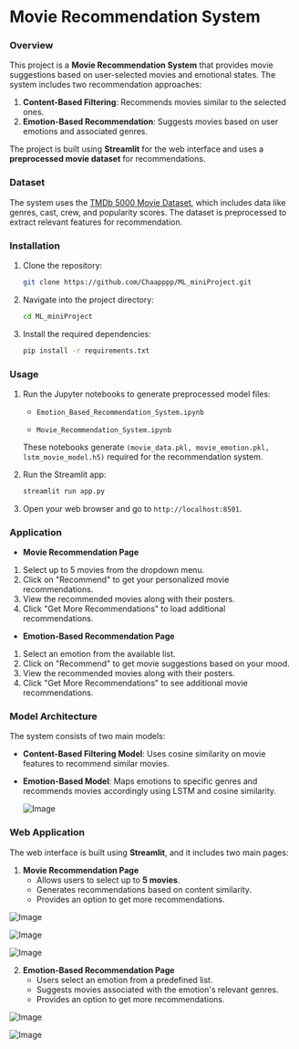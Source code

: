 ﻿# **Movie Recommendation System**

### Overview
This project is a **Movie Recommendation System** that provides movie suggestions based on user-selected movies and emotional states. The system includes two recommendation approaches:
1. **Content-Based Filtering**: Recommends movies similar to the selected ones.
2. **Emotion-Based Recommendation**: Suggests movies based on user emotions and associated genres.

The project is built using **Streamlit** for the web interface and uses a **preprocessed movie dataset** for recommendations.

### Dataset
The system uses the [TMDb 5000 Movie Dataset](https://www.kaggle.com/datasets/tmdb/tmdb-movie-metadata?select=tmdb_5000_movies.csv), which includes data like genres, cast, crew, and popularity scores. The dataset is preprocessed to extract relevant features for recommendation.

### Installation

1. Clone the repository:
    ```bash
    git clone https://github.com/Chaapppp/ML_miniProject.git
    ```

2. Navigate into the project directory:
    ```bash
    cd ML_miniProject
    ```
3. Install the required dependencies:
    ```bash
    pip install -r requirements.txt
    ```
### Usage

1. Run the Jupyter notebooks to generate preprocessed model files:

   - `Emotion_Based_Recommendation_System.ipynb`
   
   - `Movie_Recommendation_System.ipynb`
   
   These notebooks generate `(movie_data.pkl, movie_emotion.pkl, lstm_movie_model.h5)` required for the recommendation system. 

3. Run the Streamlit app:
    ```bash
    streamlit run app.py
    ```

4. Open your web browser and go to `http://localhost:8501`.

### Application

- **Movie Recommendation Page**

1. Select up to 5 movies from the dropdown menu.
2. Click on "Recommend" to get your personalized movie recommendations.
3. View the recommended movies along with their posters.
4. Click "Get More Recommendations" to load additional recommendations.

- **Emotion-Based Recommendation Page**

1. Select an emotion from the available list.
2. Click on "Recommend" to get movie suggestions based on your mood.
3. View the recommended movies along with their posters.
4. Click "Get More Recommendations" to see additional movie recommendations.

### Model Architecture
The system consists of two main models:
- **Content-Based Filtering Model**: Uses cosine similarity on movie features to recommend similar movies.
- **Emotion-Based Model**: Maps emotions to specific genres and recommends movies accordingly using LSTM and cosine similarity.

    ![Image](https://github.com/Chaapppp/ML_miniProject/blob/main/web%20sample/Screenshot%202025-03-09%20213352.png)


### Web Application
The web interface is built using **Streamlit**, and it includes two main pages:
1. **Movie Recommendation Page**
    - Allows users to select up to **5 movies**.
    - Generates recommendations based on content similarity.
    - Provides an option to get more recommendations.

![Image](https://github.com/Chaapppp/ML_miniProject/blob/main/web%20sample/Screenshot%202025-03-09%20182506.png)

![Image](https://github.com/Chaapppp/ML_miniProject/blob/main/web%20sample/Screenshot%202025-03-09%20192147.png)

![Image](https://github.com/Chaapppp/ML_miniProject/blob/main/web%20sample/Screenshot%202025-03-09%20192216.png)

2. **Emotion-Based Recommendation Page**
    - Users select an emotion from a predefined list.
    - Suggests movies associated with the emotion's relevant genres.
    - Provides an option to get more recommendations.
   
![Image](https://github.com/Chaapppp/ML_miniProject/blob/main/web%20sample/Screenshot%202025-03-09%20182524.png)

![Image](https://github.com/Chaapppp/ML_miniProject/blob/main/web%20sample/Screenshot%202025-03-09%20192247.png)
